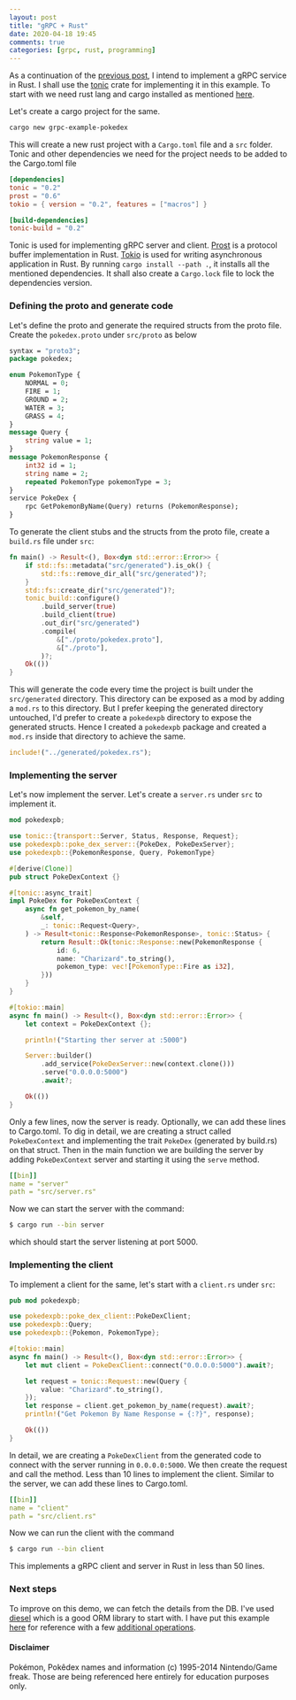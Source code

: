 ```yaml
---
layout: post
title: "gRPC + Rust"
date: 2020-04-18 19:45
comments: true
categories: [grpc, rust, programming]
---
```


As a continuation of the [previous post](/grpc-good-bad-and-ugly), I intend to implement a gRPC service in Rust. I shall use the [tonic](https://github.com/hyperium/tonic) crate for implementing it in this example. To start with we need rust lang and cargo installed as mentioned [here](https://www.rust-lang.org/learn/get-started).

Let's create a cargo project for the same. 

```bash
cargo new grpc-example-pokedex
```

This will create a new rust project with a `Cargo.toml` file and a `src` folder. Tonic and other dependencies we need for the project needs to be added to the Cargo.toml file

```toml
[dependencies]
tonic = "0.2"
prost = "0.6"
tokio = { version = "0.2", features = ["macros"] }

[build-dependencies]
tonic-build = "0.2"
```

Tonic is used for implementing gRPC server and client. [Prost](https://github.com/danburkert/prost) is a protocol buffer implementation in Rust. [Tokio](https://github.com/tokio-rs/tokio) is used for writing asynchronous application in Rust. By running `cargo install --path .`, it installs all the mentioned dependencies. It shall also create a `Cargo.lock` file to lock the dependencies version. 

### Defining the proto and generate code
Let's define the proto and generate the required structs from the proto file. Create the `pokedex.proto` under `src/proto` as below
```proto
syntax = "proto3";
package pokedex;

enum PokemonType {
    NORMAL = 0;
    FIRE = 1;
    GROUND = 2;
    WATER = 3;
    GRASS = 4;
}
message Query {
    string value = 1;
}
message PokemonResponse {
    int32 id = 1;
    string name = 2;
    repeated PokemonType pokemonType = 3;
}
service PokeDex {
    rpc GetPokemonByName(Query) returns (PokemonResponse);
}
```
To generate the client stubs and the structs from the proto file, create a `build.rs` file under `src`:

```rust
fn main() -> Result<(), Box<dyn std::error::Error>> {
    if std::fs::metadata("src/generated").is_ok() {
        std::fs::remove_dir_all("src/generated")?;
    }
    std::fs::create_dir("src/generated")?;
    tonic_build::configure()
        .build_server(true)
        .build_client(true)
        .out_dir("src/generated")
        .compile(
            &["./proto/pokedex.proto"],
            &["./proto"],
        )?;
    Ok(())
}
```
This will generate the code every time the project is built under the `src/generated` directory. This directory can be exposed as a mod by adding a `mod.rs` to this directory. But I prefer keeping the generated directory untouched, I'd prefer to create a `pokedexpb` directory to expose the generated structs. Hence I created a `pokedexpb` package and created a `mod.rs` inside that directory to achieve the same.

```rust
include!("../generated/pokedex.rs");
```

### Implementing the server
Let's now implement the server. Let's create a `server.rs` under `src` to implement it.

```rust
mod pokedexpb;

use tonic::{transport::Server, Status, Response, Request};
use pokedexpb::poke_dex_server::{PokeDex, PokeDexServer};
use pokedexpb::{PokemonResponse, Query, PokemonType}

#[derive(Clone)]
pub struct PokeDexContext {}

#[tonic::async_trait]
impl PokeDex for PokeDexContext {
    async fn get_pokemon_by_name(
        &self,
        _: tonic::Request<Query>,
    ) -> Result<tonic::Response<PokemonResponse>, tonic::Status> {
        return Result::Ok(tonic::Response::new(PokemonResponse {
            id: 6,
            name: "Charizard".to_string(),
            pokemon_type: vec![PokemonType::Fire as i32],
        }))
    }
}

#[tokio::main]
async fn main() -> Result<(), Box<dyn std::error::Error>> {
    let context = PokeDexContext {};

    println!("Starting ther server at :5000")

    Server::builder()
        .add_service(PokeDexServer::new(context.clone()))
        .serve("0.0.0.0:5000")
        .await?;

    Ok(())
}
```

Only a few lines, now the server is ready. Optionally, we can add these lines to Cargo.toml. To dig in detail, we are creating a struct called `PokeDexContext` and implementing the trait `PokeDex` (generated by build.rs) on that struct. Then in the main function we are building the server by adding `PokeDexContext` server and starting it using the `serve` method.

```yaml
[[bin]]
name = "server"
path = "src/server.rs"
```

Now we can start the server with the command:
```bash
$ cargo run --bin server
```
which should start the server listening at port 5000.

### Implementing the client

To implement a client for the same, let's start with a `client.rs` under `src`:

```rust
pub mod pokedexpb;

use pokedexpb::poke_dex_client::PokeDexClient;
use pokedexpb::Query;
use pokedexpb::{Pokemon, PokemonType};

#[tokio::main]
async fn main() -> Result<(), Box<dyn std::error::Error>> {
    let mut client = PokeDexClient::connect("0.0.0.0:5000").await?;

    let request = tonic::Request::new(Query {
        value: "Charizard".to_string(),
    });
    let response = client.get_pokemon_by_name(request).await?;
    println!("Get Pokemon By Name Response = {:?}", response);

    Ok(())
}
```

In detail, we are creating a `PokeDexClient` from the generated code to connect with the server running in `0.0.0.0:5000`. We then create the request and call the method. Less than 10 lines to implement the client. Similar to the server, we can add these lines to Cargo.toml.

```yaml
[[bin]]
name = "client"
path = "src/client.rs"
```

Now we can run the client with the command 
```bash
$ cargo run --bin client
```

This implements a gRPC client and server in Rust in less than 50 lines.

### Next steps
To improve on this demo, we can fetch the details from the DB. I've used [diesel](https://diesel.rs) which is a good ORM library to start with. I have put this example [here](https://github.com/kumaranvram/pokedex-rust-grpc-sample) for reference with a few [additional operations](https://github.com/kumaranvram/pokedex-rust-grpc-sample/blob/master/proto/pokedex.proto).

#### Disclaimer
Pokémon, Pokêdex names and information (c) 1995-2014 Nintendo/Game freak. Those are being referenced here entirely for education purposes only.
